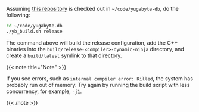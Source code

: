 Assuming [this repository][repo] is checked out in `~/code/yugabyte-db`, do the following:

```sh
cd ~/code/yugabyte-db
./yb_build.sh release
```

The command above will build the release configuration, add the C++ binaries into the `build/release-<compiler>-dynamic-ninja` directory, and create a `build/latest` symlink to that directory.

{{< note title="Note" >}}

If you see errors, such as `internal compiler error: Killed`, the system has probably run out of memory.
Try again by running the build script with less concurrency, for example, `-j1`.

{{< /note >}}

[repo]: https://github.com/yugabyte/yugabyte-db

